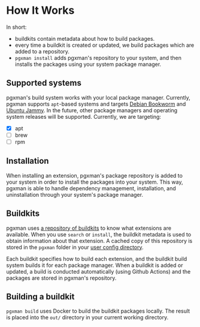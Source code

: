# How It Works

In short:

* buildkits contain metadata about how to build packages.
* every time a buildkit is created or updated, we build packages which are
  added to a repository.
* `pgxman install` adds pgxman's repository to your system, and then installs
  the packages using your system package manager.

## Supported systems

pgxman's build system works with your local package manager. Currently, pgxman
supports `apt`-based systems and targets [Debian
Bookworm](https://www.debian.org/releases/bookworm) and [Ubuntu
Jammy](https://releases.ubuntu.com/jammy). In the future, other package
managers and operating system releases will be supported. Currently, we are
targeting:

- [x] apt
- [ ] brew
- [ ] rpm

## Installation

When installing an extension, pgxman's package repository is added to your
system in order to install the packages into your system. This way, pgxman is
able to handle dependency management, installation, and uninstallation through
your system's package manager.

## Buildkits

pgxman uses [a repository of
buildkits](https://github.com/pgxman/buildkit/tree/main/buildkit) to know what
extensions are available. When you use `search` or `install`, the buildkit
metadata is used to obtain information about that extension. A cached copy
of this repository is stored in the `pgxman` folder in your [user config
directory](https://pkg.go.dev/os#UserConfigDir).

Each buildkit specifies how to build each extension, and the buildkit build
system builds it for each package manager. When a buildkit is added or updated,
a build is conducted automatically (using Github Actions) and the packages are
stored in pgxman's repository.

## Building a buildkit

`pgxman build` uses Docker to build the buildkit packages locally. The result
is placed into the `out/` directory in your current working directory.
